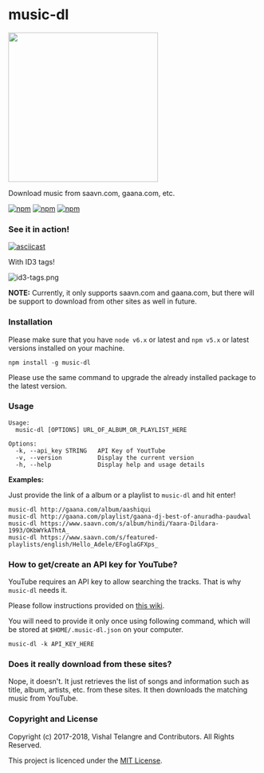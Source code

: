# music-dl

<img src="https://user-images.githubusercontent.com/876195/27261560-261ebf7e-5463-11e7-99d4-40c3481eab17.png" width="300" />

Download music from saavn.com, gaana.com, etc.


[![npm](https://img.shields.io/npm/v/music-dl.svg?style=plastic)](https://www.npmjs.com/package/music-dl) [![npm](https://img.shields.io/npm/dt/music-dl.svg?style=plastic)](https://www.npmjs.com/package/music-dl) [![npm](https://img.shields.io/github/license/vishaltelangre/music-dl.svg?style=plastic)](LICENSE.txt)

### See it in action!

[![asciicast](https://user-images.githubusercontent.com/876195/27260168-c5d803fc-5442-11e7-8163-a08955d424ca.gif)](https://asciinema.org/a/125142?t=4)

With ID3 tags!

![id3-tags.png](https://user-images.githubusercontent.com/876195/27254951-4508b762-53b1-11e7-84e1-f5addc2953fa.png)


**NOTE:** Currently, it only supports saavn.com and gaana.com,
but there will be support to download from other sites as well
in future.

### Installation

Please make sure that you have `node v6.x` or latest
and
`npm v5.x` or latest versions installed on your machine.

```
npm install -g music-dl
```

Please use the same command
to upgrade the already installed package
to the latest version.

### Usage

```
Usage:
  music-dl [OPTIONS] URL_OF_ALBUM_OR_PLAYLIST_HERE

Options:
  -k, --api_key STRING   API Key of YoutTube
  -v, --version          Display the current version
  -h, --help             Display help and usage details
```

**Examples:**

Just provide the link of a album or a playlist to `music-dl` and hit enter!

```
music-dl http://gaana.com/album/aashiqui
music-dl http://gaana.com/playlist/gaana-dj-best-of-anuradha-paudwal
music-dl https://www.saavn.com/s/album/hindi/Yaara-Dildara-1993/OKbWYkAThtA_
music-dl https://www.saavn.com/s/featured-playlists/english/Hello_Adele/EFoglaGFXps_
```

### How to get/create an API key for YouTube?

YouTube requires an API key to allow searching the tracks.
That is why `music-dl` needs it.

Please follow instructions provided on [this wiki](https://github.com/vishaltelangre/music-dl/wiki/How-to-get-or-create-a-YouTube-API-Key%3F).

You will need to provide it only once using following command,
which will be stored at `$HOME/.music-dl.json` on your computer.

```
music-dl -k API_KEY_HERE
```

### Does it really download from these sites?

Nope, it doesn't.
It just retrieves the list of songs
and information such as title, album, artists, etc.
from these sites.
It then downloads the matching music from YouTube.

### Copyright and License

Copyright (c) 2017-2018, Vishal Telangre and Contributors. All Rights Reserved.

This project is licenced under the [MIT License](LICENSE.txt).

